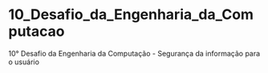 # 10_Desafio_da_Engenharia_da_Computacao
10° Desafio da Engenharia da Computação - Segurança da informação para o usuário
